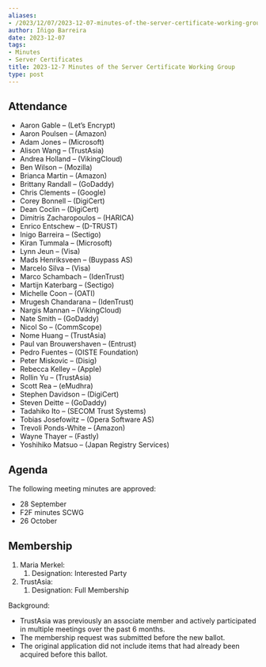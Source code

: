 ```yaml
---
aliases:
- /2023/12/07/2023-12-07-minutes-of-the-server-certificate-working-group/
author: Iñigo Barreira
date: 2023-12-07
tags:
- Minutes
- Server Certificates
title: 2023-12-7 Minutes of the Server Certificate Working Group
type: post
---
```



## Attendance

- Aaron Gable – (Let’s Encrypt)
- Aaron Poulsen – (Amazon)
- Adam Jones – (Microsoft)
- Alison Wang – (TrustAsia)
- Andrea Holland – (VikingCloud)
- Ben Wilson – (Mozilla)
- Brianca Martin – (Amazon)
- Brittany Randall – (GoDaddy)
- Chris Clements – (Google)
- Corey Bonnell – (DigiCert)
- Dean Coclin – (DigiCert)
- Dimitris Zacharopoulos – (HARICA)
- Enrico Entschew – (D-TRUST)
- Inigo Barreira – (Sectigo)
- Kiran Tummala – (Microsoft)
- Lynn Jeun – (Visa)
- Mads Henriksveen – (Buypass AS)
- Marcelo Silva – (Visa)
- Marco Schambach – (IdenTrust)
- Martijn Katerbarg – (Sectigo)
- Michelle Coon – (OATI)
- Mrugesh Chandarana – (IdenTrust)
- Nargis Mannan – (VikingCloud)
- Nate Smith – (GoDaddy)
- Nicol So – (CommScope)
- Nome Huang – (TrustAsia)
- Paul van Brouwershaven – (Entrust)
- Pedro Fuentes – (OISTE Foundation)
- Peter Miskovic – (Disig)
- Rebecca Kelley – (Apple)
- Rollin Yu – (TrustAsia)
- Scott Rea – (eMudhra)
- Stephen Davidson – (DigiCert)
- Steven Deitte – (GoDaddy)
- Tadahiko Ito – (SECOM Trust Systems)
- Tobias Josefowitz – (Opera Software AS)
- Trevoli Ponds-White – (Amazon)
- Wayne Thayer – (Fastly)
- Yoshihiko Matsuo – (Japan Registry Services)

## Agenda

The following meeting minutes are approved:

- 28 September
- F2F minutes SCWG
- 26 October

## Membership

1. Maria Merkel:
    1. Designation: Interested Party
1. TrustAsia:
    1. Designation: Full Membership

Background:

- TrustAsia was previously an associate member and actively participated in multiple meetings over the past 6 months.
- The membership request was submitted before the new ballot.
- The original application did not include items that had already been acquired before this ballot.
